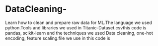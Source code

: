 # DataCleaning-
Learn how to clean and prepare raw data for ML.The language we used  python.Tools and libraries we used in Titanic-Dataset.csvthis code is pandas, scikit-learn and the techniques we used  Data cleaning, one-hot encoding, feature scaling.file we use in this code is 
